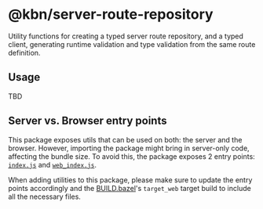 # @kbn/server-route-repository

Utility functions for creating a typed server route repository, and a typed client, generating runtime validation and type validation from the same route definition.

## Usage

TBD

## Server vs. Browser entry points

This package exposes utils that can be used on both: the server and the browser.
However, importing the package might bring in server-only code, affecting the bundle size.
To avoid this, the package exposes 2 entry points: [`index.js`](./src/index.ts) and [`web_index.js`](./src/web_index.ts).

When adding utilities to this package, please make sure to update the entry points accordingly and the [BUILD.bazel](./BUILD.bazel)'s `target_web` target build to include all the necessary files.
